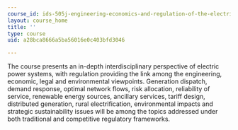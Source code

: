 ```yaml
---
course_id: ids-505j-engineering-economics-and-regulation-of-the-electric-power-sector-spring-2010
layout: course_home
title: ''
type: course
uid: a28bca8666a5ba56016e0c403bfd3046

---
```

The course presents an in-depth interdisciplinary perspective of electric power systems, with regulation providing the link among the engineering, economic, legal and environmental viewpoints. Generation dispatch, demand response, optimal network flows, risk allocation, reliability of service, renewable energy sources, ancillary services, tariff design, distributed generation, rural electrification, environmental impacts and strategic sustainability issues will be among the topics addressed under both traditional and competitive regulatory frameworks.
